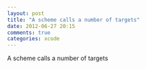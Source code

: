 ```yaml
---
layout: post
title: "A scheme calls a number of targets"
date: 2012-06-27 20:15
comments: true
categories: xcode
---
```


A scheme calls a number of targets

